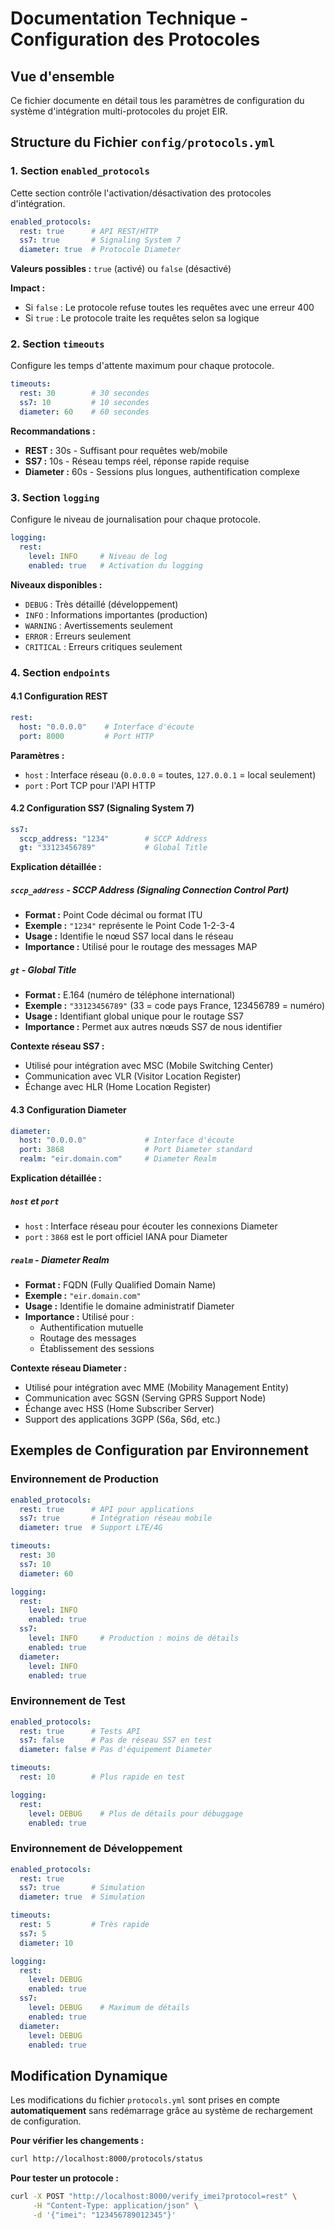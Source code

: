 # Documentation Technique - Configuration des Protocoles

## Vue d'ensemble

Ce fichier documente en détail tous les paramètres de configuration du système d'intégration multi-protocoles du projet EIR.

## Structure du Fichier `config/protocols.yml`

### 1. Section `enabled_protocols`

Cette section contrôle l'activation/désactivation des protocoles d'intégration.

```yaml
enabled_protocols:
  rest: true      # API REST/HTTP
  ss7: true       # Signaling System 7  
  diameter: true  # Protocole Diameter
```

**Valeurs possibles :** `true` (activé) ou `false` (désactivé)

**Impact :** 
- Si `false` : Le protocole refuse toutes les requêtes avec une erreur 400
- Si `true` : Le protocole traite les requêtes selon sa logique

### 2. Section `timeouts`

Configure les temps d'attente maximum pour chaque protocole.

```yaml
timeouts:
  rest: 30        # 30 secondes
  ss7: 10         # 10 secondes  
  diameter: 60    # 60 secondes
```

**Recommandations :**
- **REST :** 30s - Suffisant pour requêtes web/mobile
- **SS7 :** 10s - Réseau temps réel, réponse rapide requise
- **Diameter :** 60s - Sessions plus longues, authentification complexe

### 3. Section `logging`

Configure le niveau de journalisation pour chaque protocole.

```yaml
logging:
  rest:
    level: INFO     # Niveau de log
    enabled: true   # Activation du logging
```

**Niveaux disponibles :**
- `DEBUG` : Très détaillé (développement)
- `INFO` : Informations importantes (production)
- `WARNING` : Avertissements seulement
- `ERROR` : Erreurs seulement
- `CRITICAL` : Erreurs critiques seulement

### 4. Section `endpoints`

#### 4.1 Configuration REST

```yaml
rest:
  host: "0.0.0.0"    # Interface d'écoute
  port: 8000         # Port HTTP
```

**Paramètres :**
- `host` : Interface réseau (`0.0.0.0` = toutes, `127.0.0.1` = local seulement)
- `port` : Port TCP pour l'API HTTP

#### 4.2 Configuration SS7 (Signaling System 7)

```yaml
ss7:
  sccp_address: "1234"        # SCCP Address
  gt: "33123456789"           # Global Title
```

**Explication détaillée :**

##### `sccp_address` - SCCP Address (Signaling Connection Control Part)
- **Format :** Point Code décimal ou format ITU
- **Exemple :** `"1234"` représente le Point Code 1-2-3-4
- **Usage :** Identifie le nœud SS7 local dans le réseau
- **Importance :** Utilisé pour le routage des messages MAP

##### `gt` - Global Title
- **Format :** E.164 (numéro de téléphone international)
- **Exemple :** `"33123456789"` (33 = code pays France, 123456789 = numéro)
- **Usage :** Identifiant global unique pour le routage SS7
- **Importance :** Permet aux autres nœuds SS7 de nous identifier

**Contexte réseau SS7 :**
- Utilisé pour intégration avec MSC (Mobile Switching Center)
- Communication avec VLR (Visitor Location Register)
- Échange avec HLR (Home Location Register)

#### 4.3 Configuration Diameter

```yaml
diameter:
  host: "0.0.0.0"             # Interface d'écoute
  port: 3868                  # Port Diameter standard
  realm: "eir.domain.com"     # Diameter Realm
```

**Explication détaillée :**

##### `host` et `port`
- `host` : Interface réseau pour écouter les connexions Diameter
- `port` : `3868` est le port officiel IANA pour Diameter

##### `realm` - Diameter Realm
- **Format :** FQDN (Fully Qualified Domain Name)
- **Exemple :** `"eir.domain.com"`
- **Usage :** Identifie le domaine administratif Diameter
- **Importance :** Utilisé pour :
  - Authentification mutuelle
  - Routage des messages
  - Établissement des sessions

**Contexte réseau Diameter :**
- Utilisé pour intégration avec MME (Mobility Management Entity)
- Communication avec SGSN (Serving GPRS Support Node)
- Échange avec HSS (Home Subscriber Server)
- Support des applications 3GPP (S6a, S6d, etc.)

## Exemples de Configuration par Environnement

### Environnement de Production

```yaml
enabled_protocols:
  rest: true      # API pour applications
  ss7: true       # Intégration réseau mobile
  diameter: true  # Support LTE/4G

timeouts:
  rest: 30
  ss7: 10
  diameter: 60

logging:
  rest:
    level: INFO
    enabled: true
  ss7:
    level: INFO     # Production : moins de détails
    enabled: true
  diameter:
    level: INFO
    enabled: true
```

### Environnement de Test

```yaml
enabled_protocols:
  rest: true      # Tests API
  ss7: false      # Pas de réseau SS7 en test
  diameter: false # Pas d'équipement Diameter

timeouts:
  rest: 10        # Plus rapide en test

logging:
  rest:
    level: DEBUG    # Plus de détails pour débuggage
    enabled: true
```

### Environnement de Développement

```yaml
enabled_protocols:
  rest: true
  ss7: true       # Simulation
  diameter: true  # Simulation

timeouts:
  rest: 5         # Très rapide
  ss7: 5
  diameter: 10

logging:
  rest:
    level: DEBUG
    enabled: true
  ss7:
    level: DEBUG    # Maximum de détails
    enabled: true
  diameter:
    level: DEBUG
    enabled: true
```

## Modification Dynamique

Les modifications du fichier `protocols.yml` sont prises en compte **automatiquement** sans redémarrage grâce au système de rechargement de configuration.

**Pour vérifier les changements :**
```bash
curl http://localhost:8000/protocols/status
```

**Pour tester un protocole :**
```bash
curl -X POST "http://localhost:8000/verify_imei?protocol=rest" \
     -H "Content-Type: application/json" \
     -d '{"imei": "123456789012345"}'
```
